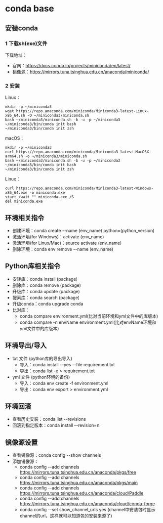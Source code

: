 # conda base

## 安装conda

### 1 下载sh(exe)文件

下载地址：

- 官网：https://docs.conda.io/projects/miniconda/en/latest/
- 镜像源：https://mirrors.tuna.tsinghua.edu.cn/anaconda/miniconda/

### 2 安装

Linux：

```shell
mkdir -p ~/miniconda3
wget https://repo.anaconda.com/miniconda/Miniconda3-latest-Linux-x86_64.sh -O ~/miniconda3/miniconda.sh
bash ~/miniconda3/miniconda.sh -b -u -p ~/miniconda3
~/miniconda3/bin/conda init bash
~/miniconda3/bin/conda init zsh
```

macOS：

```shell
mkdir -p ~/miniconda3
curl https://repo.anaconda.com/miniconda/Miniconda3-latest-MacOSX-arm64.sh -o ~/miniconda3/miniconda.sh
bash ~/miniconda3/miniconda.sh -b -u -p ~/miniconda3
~/miniconda3/bin/conda init bash
~/miniconda3/bin/conda init zsh
```

Linux：

```shell
curl https://repo.anaconda.com/miniconda/Miniconda3-latest-Windows-x86_64.exe -o miniconda.exe
start /wait "" miniconda.exe /S
del miniconda.exe
```

## 环境相关指令

- 创建环境：conda create --name (env_name) python=(python_version)
- 激活环境(for Windows)：activate (env_name)
- 激活环境(for Linux/Mac)：source activate (env_name)
- 删除环境：conda env remove --name (env_name)

## Python库相关指令

- 安转库：conda install (package)
- 删除库：conda remove (package)
- 升级库：conda update (package)
- 搜索库：conda search (package)
- 升级conda：conda upgrade conda
- 比对库：
    - conda compare environment.yml(比对当前环境和yml文件中的库版本)
    - conda compare -n envName environment.yml(比对envName环境和yml文件中的库版本)

## 环境导出/导入

- txt 文件 (python库的导出导入)
    - 导入：conda install --yes --file requirement.txt
    - 导出：conda list -e > requirement.txt
- yml 文件 (python环境的备份)
    - 导入：conda env create -f environment.yml
    - 导出：conda env export > environment.yml

## 环境回滚

- 查看历史安装：conda list --revisions
- 回滚到指定版本：conda install --revision=n

## 镜像源设置

- 查看镜像源：conda config --show channels
- 添加镜像源：
    - conda config --add channels https://mirrors.tuna.tsinghua.edu.cn/anaconda/pkgs/free
    - conda config --add channels https://mirrors.tuna.tsinghua.edu.cn/anaconda/pkgs/main
    - conda config --add channels https://mirrors.tuna.tsinghua.edu.cn/anaconda/cloud/Paddle
    - conda config --add channels https://mirrors.tuna.tsinghua.edu.cn/anaconda/cloud/conda-forge
    - conda config --set show_channel_urls yes (channel中安装包时显示channel的url，这样就可以知道包的安装来源了)
  